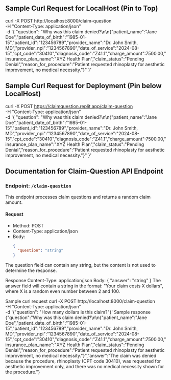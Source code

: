 ## Sample Curl Request for LocalHost (Pin to Top)

curl -X POST http://localhost:8000/claim-question \
-H "Content-Type: application/json" \
-d '{
  "question": "Why was this claim denied?\n\n{\"patient_name\":\"Jane Doe\",\"patient_date_of_birth\":\"1985-01-15\",\"patient_id\":\"123456789\",\"provider_name\":\"Dr. John Smith, MD\",\"provider_npi\":\"1234567890\",\"date_of_service\":\"2024-08-15\",\"cpt_code\":\"30410\",\"diagnosis_code\":\"Z41.1\",\"charge_amount\":7500.00,\"insurance_plan_name\":\"XYZ Health Plan\",\"claim_status\":\"Pending Denial\",\"reason_for_procedure\":\"Patient requested rhinoplasty for aesthetic improvement, no medical necessity.\"}"
}'

## Sample Curl Request for Deployment (Pin below LocalHost)

curl -X POST https://claimquestion.replit.app/claim-question \
-H "Content-Type: application/json" \
-d '{
  "question": "Why was this claim denied?\n\n{\"patient_name\":\"Jane Doe\",\"patient_date_of_birth\":\"1985-01-15\",\"patient_id\":\"123456789\",\"provider_name\":\"Dr. John Smith, MD\",\"provider_npi\":\"1234567890\",\"date_of_service\":\"2024-08-15\",\"cpt_code\":\"30410\",\"diagnosis_code\":\"Z41.1\",\"charge_amount\":7500.00,\"insurance_plan_name\":\"XYZ Health Plan\",\"claim_status\":\"Pending Denial\",\"reason_for_procedure\":\"Patient requested rhinoplasty for aesthetic improvement, no medical necessity.\"}"
}'

## Documentation for Claim-Question API Endpoint
### Endpoint: `/claim-question`
This endpoint processes claim questions and returns a random claim amount.
#### Request
- Method: POST
- Content-Type: application/json
- Body:
  ```json
  {
    "question": "string"
  }
The question field can contain any string, but the content is not used to determine the response.

Response
Content-Type: application/json
Body:
{
  "answer": "string"
}
The answer field will contain a string in the format: "Your claim costs X dollars", where X is a random even number between 2 and 100.

Sample curl request
curl -X POST http://localhost:8000/claim-question \
  -H "Content-Type: application/json" \
  -d '{"question": "How many dollars is this claim?"}'
Sample response
{"question":"Why was this claim denied?\n\n{\"patient_name\":\"Jane Doe\",\"patient_date_of_birth\":\"1985-01-15\",\"patient_id\":\"123456789\",\"provider_name\":\"Dr. John Smith, MD\",\"provider_npi\":\"1234567890\",\"date_of_service\":\"2024-08-15\",\"cpt_code\":\"30410\",\"diagnosis_code\":\"Z41.1\",\"charge_amount\":7500.00,\"insurance_plan_name\":\"XYZ Health Plan\",\"claim_status\":\"Pending Denial\",\"reason_for_procedure\":\"Patient requested rhinoplasty for aesthetic improvement, no medical necessity.\"}","answer":"The claim was denied because the procedure, rhinoplasty (CPT code 30410), was requested for aesthetic improvement only, and there was no medical necessity shown for the procedure."}